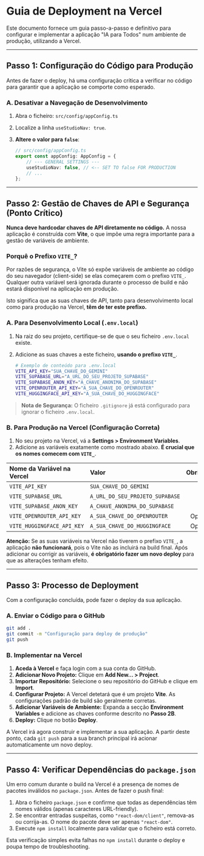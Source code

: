 # Guia de Deployment na Vercel

Este documento fornece um guia passo-a-passo e definitivo para configurar e implementar a aplicação "IA para Todos" num ambiente de produção, utilizando a Vercel.

---

## Passo 1: Configuração do Código para Produção

Antes de fazer o deploy, há uma configuração crítica a verificar no código para garantir que a aplicação se comporte como esperado.

### A. Desativar a Navegação de Desenvolvimento

1.  Abra o ficheiro: `src/config/appConfig.ts`
2.  Localize a linha `useStudioNav: true`.
3.  **Altere o valor para `false`**:

    ```typescript
    // src/config/appConfig.ts
    export const appConfig: AppConfig = {
        // --- GENERAL SETTINGS ---
        useStudioNav: false, // <-- SET TO false FOR PRODUCTION
        // ...
    };
    ```

---

## Passo 2: Gestão de Chaves de API e Segurança (Ponto Crítico)

**Nunca deve hardcodar chaves de API diretamente no código.** A nossa aplicação é construída com **Vite**, o que impõe uma regra importante para a gestão de variáveis de ambiente.

### Porquê o Prefixo `VITE_`?

Por razões de segurança, o Vite só expõe variáveis de ambiente ao código do seu navegador (client-side) se elas começarem com o prefixo `VITE_`. Qualquer outra variável será ignorada durante o processo de build e não estará disponível na aplicação em produção.

Isto significa que as suas chaves de API, tanto para desenvolvimento local como para produção na Vercel, **têm de ter este prefixo.**

### A. Para Desenvolvimento Local (`.env.local`)

1.  Na raiz do seu projeto, certifique-se de que o seu ficheiro `.env.local` existe.
2.  Adicione as suas chaves a este ficheiro, **usando o prefixo `VITE_`**.

    ```bash
    # Exemplo de conteúdo para .env.local
    VITE_API_KEY="SUA_CHAVE_DO_GEMINI"
    VITE_SUPABASE_URL="A_URL_DO_SEU_PROJETO_SUPABASE"
    VITE_SUPABASE_ANON_KEY="A_CHAVE_ANONIMA_DO_SUPABASE"
    VITE_OPENROUTER_API_KEY="A_SUA_CHAVE_DO_OPENROUTER"
    VITE_HUGGINGFACE_API_KEY="A_SUA_CHAVE_DO_HUGGINGFACE"
    ```
> **Nota de Segurança:** O ficheiro `.gitignore` já está configurado para ignorar o ficheiro `.env.local`.

### B. Para Produção na Vercel (Configuração Correta)

1.  No seu projeto na Vercel, vá a **Settings > Environment Variables**.
2.  Adicione as variáveis exatamente como mostrado abaixo. **É crucial que os nomes comecem com `VITE_`**.

| Nome da Variável na Vercel      | Valor                                     | Obrigatório |
| :------------------------------ | :---------------------------------------- |:-----------:|
| `VITE_API_KEY`                  | `SUA_CHAVE_DO_GEMINI`                     |     Sim     |
| `VITE_SUPABASE_URL`             | `A_URL_DO_SEU_PROJETO_SUPABASE`           |     Sim     |
| `VITE_SUPABASE_ANON_KEY`        | `A_CHAVE_ANONIMA_DO_SUPABASE`             |     Sim     |
| `VITE_OPENROUTER_API_KEY`       | `A_SUA_CHAVE_DO_OPENROUTER`                 |  Opcional   |
| `VITE_HUGGINGFACE_API_KEY`      | `A_SUA_CHAVE_DO_HUGGINGFACE`                |  Opcional   |

**Atenção:** Se as suas variáveis na Vercel não tiverem o prefixo `VITE_`, a aplicação **não funcionará**, pois o Vite não as incluirá na build final. Após adicionar ou corrigir as variáveis, **é obrigatório fazer um novo deploy** para que as alterações tenham efeito.

---

## Passo 3: Processo de Deployment

Com a configuração concluída, pode fazer o deploy da sua aplicação.

### A. Enviar o Código para o GitHub

```bash
git add .
git commit -m "Configuração para deploy de produção"
git push
```

### B. Implementar na Vercel

1.  **Aceda à Vercel** e faça login com a sua conta do GitHub.
2.  **Adicionar Novo Projeto:** Clique em **Add New... > Project**.
3.  **Importar Repositório:** Selecione o seu repositório do GitHub e clique em **Import**.
4.  **Configurar Projeto:** A Vercel detetará que é um projeto **Vite**. As configurações padrão de build são geralmente corretas.
5.  **Adicionar Variáveis de Ambiente:** Expanda a secção **Environment Variables** e adicione as chaves conforme descrito no **Passo 2B**.
6.  **Deploy:** Clique no botão **Deploy**.

A Vercel irá agora construir e implementar a sua aplicação. A partir deste ponto, cada `git push` para a sua branch principal irá acionar automaticamente um novo deploy.

---

## Passo 4: Verificar Dependências do `package.json`

Um erro comum durante o build na Vercel é a presença de nomes de pacotes inválidos no `package.json`. Antes de fazer o push final:

1. Abra o ficheiro `package.json` e confirme que todas as dependências têm nomes válidos (apenas caracteres URL-friendly).
2. Se encontrar entradas suspeitas, como `"react-dom/client"`, remova-as ou corrija-as. O nome do pacote deve ser apenas `"react-dom"`.
3. Execute `npm install` localmente para validar que o ficheiro está correto.

Esta verificação simples evita falhas no `npm install` durante o deploy e poupa tempo de troubleshooting.

